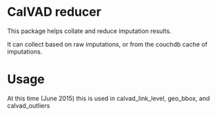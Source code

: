 # CalVAD reducer

This package helps collate and reduce imputation results.

It can collect based on raw imputations, or from the couchdb cache of
imputations.

# Usage

At this time (June 2015) this is used in calvad_link_level, geo_bbox,
and calvad_outliers
